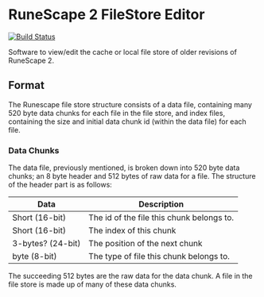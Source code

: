 # RuneScape 2 FileStore Editor 
[![Build Status](https://travis-ci.org/SamHammersley/RS2-FileStore-Editor.svg?branch=master)](https://travis-ci.org/SamHammersley/RS2-FileStore-Editor)

Software to view/edit the cache or local file store of older revisions of RuneScape 2.

## Format
The Runescape file store structure consists of a data file, containing many 520 byte data chunks for each file in the file store, and index files, containing the size and initial data chunk id (within the data file) for each file.

### Data Chunks
The data file, previously mentioned, is broken down into 520 byte data chunks; an 8 byte header and 512 bytes of raw data for a file.
The structure of the header part is as follows: 

Data | Description
------------ | -------------
Short (16-bit) | The id of the file this chunk belongs to.
Short (16-bit) | The index of this chunk
3-bytes? (24-bit) | The position of the next chunk
byte (8-bit) | The type of file this chunk belongs to.

The succeeding 512 bytes are the raw data for the data chunk. A file in the file store is made up of many of these data chunks.
